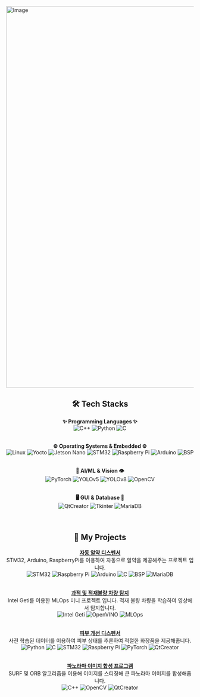 
<img width="1024" height="1024" alt="Image" src="https://github.com/user-attachments/assets/70105da9-1df4-4adb-9dee-2aea7590bc4b" />


<div align="center">

## 🛠️ Tech Stacks

**✨ Programming Languages ✨**
<br>
![C++](https://img.shields.io/badge/C%2B%2B-00599C?style=for-the-badge&logo=c%2B%2B&logoColor=white)
![Python](https://img.shields.io/badge/Python-3776AB?style=for-the-badge&logo=python&logoColor=white)
![C](https://img.shields.io/badge/C-A8B9CC?style=for-the-badge&logo=c&logoColor=white)
<br><br>

**⚙️ Operating Systems & Embedded ⚙️**
<br>
![Linux](https://img.shields.io/badge/Linux-FCC624?style=for-the-badge&logo=linux&logoColor=black)
![Yocto](https://img.shields.io/badge/Yocto-0077B6?style=for-the-badge&logo=yocto&logoColor=white)
![Jetson Nano](https://img.shields.io/badge/Jetson%20Nano-24A66C?style=for-the-badge&logo=nvidia&logoColor=white)
![STM32](https://img.shields.io/badge/STM32-00366D?style=for-the-badge&logo=stmicroelectronics&logoColor=white)
![Raspberry Pi](https://img.shields.io/badge/Raspberry%20Pi-C51A4A?style=for-the-badge&logo=raspberrypi&logoColor=white)
![Arduino](https://img.shields.io/badge/Arduino-00979D?style=for-the-badge&logo=arduino&logoColor=white)
![BSP](https://img.shields.io/badge/BSP-FF9900?style=for-the-badge&logoColor=white)
<br><br>

**🧠 AI/ML & Vision 👁️**
<br>
![PyTorch](https://img.shields.io/badge/PyTorch-EE4C2C?style=for-the-badge&logo=pytorch&logoColor=white)
![YOLOv5](https://img.shields.io/badge/YOLOv5-000000?style=for-the-badge&logo=ultralytics&logoColor=white)
![YOLOv8](https://img.shields.io/badge/YOLOv8-000000?style=for-the-badge&logo=ultralytics&logoColor=white)
![OpenCV](https://img.shields.io/badge/OpenCV-5C3EE8?style=for-the-badge&logo=opencv&logoColor=white)
<br><br>

**🖥️ GUI & Database 💾**
<br>
![QtCreator](https://img.shields.io/badge/QtCreator-41CD52?style=for-the-badge&logo=qt&logoColor=white)
![Tkinter](https://img.shields.io/badge/Tkinter-2D6284?style=for-the-badge&logo=python&logoColor=white)
![MariaDB](https://img.shields.io/badge/MariaDB-003545?style=for-the-badge&logo=mariadb&logoColor=white)
<br><br><br>

## 🚀 My Projects

<div align="center">

**[자동 알약 디스펜서](https://github.com/bbangx2/intel_mini_project_1.git)**
<br>
STM32, Arduino, RaspberryPi를 이용하여 자동으로 알약을 제공해주는 프로젝트 입니다.
<br>
![STM32](https://img.shields.io/badge/STM32-00366D?style=for-the-badge&logo=stmicroelectronics&logoColor=white)
![Raspberry Pi](https://img.shields.io/badge/Raspberry%20Pi-C51A4A?style=for-the-badge&logo=raspberrypi&logoColor=white)
![Arduino](https://img.shields.io/badge/Arduino-00979D?style=for-the-badge&logo=arduino&logoColor=white)
![C](https://img.shields.io/badge/C-A8B9CC?style=for-the-badge&logo=c&logoColor=white)
![BSP](https://img.shields.io/badge/BSP-FF9900?style=for-the-badge&logoColor=white)
![MariaDB](https://img.shields.io/badge/MariaDB-003545?style=for-the-badge&logo=mariadb&logoColor=white)
<br><br>

**[과적 및 적재불량 차량 탐지](https://github.com/bbangx2/MLOps_mini_project.git)**
<br>
Intel Geti를 이용한 MLOps 미니 프로젝트 입니다. 적재 불량 차량을 학습하여 영상에서 탐지합니다. 
<br>
![Intel Geti](https://img.shields.io/badge/Intel%20Geti-0071C5?style=for-the-badge&logoColor=white)
![OpenVINO](https://img.shields.io/badge/OpenVINO-660099?style=for-the-badge&logo=intel&logoColor=white)
![MLOps](https://img.shields.io/badge/MLOps-FF6F00?style=for-the-badge&logo=amazonaws&logoColor=white)
<br><br>

**[피부 개선 디스펜서](https://github.com/tmdduq1023/Intel07_Intelproject_Team3.git)**
<br>
사전 학습된 데이터를 이용하여 피부 상태를 추론하여 적절한 화장품을 제공해줍니다.
<br>
![Python](https://img.shields.io/badge/Python-3776AB?style=for-the-badge&logo=python&logoColor=white)
![C](https://img.shields.io/badge/C-A8B9CC?style=for-the-badge&logo=c&logoColor=white)
![STM32](https://img.shields.io/badge/STM32-00366D?style=for-the-badge&logo=stmicroelectronics&logoColor=white)
![Raspberry Pi](https://img.shields.io/badge/Raspberry%20Pi-C51A4A?style=for-the-badge&logo=raspberrypi&logoColor=white)
![PyTorch](https://img.shields.io/badge/PyTorch-EE4C2C?style=for-the-badge&logo=pytorch&logoColor=white)
![QtCreator](https://img.shields.io/badge/QtCreator-41CD52?style=for-the-badge&logo=qt&logoColor=white)
<br><br>

**[파노라마 이미지 합성 프로그램](https://github.com/SulfurCamp/Intel_OpenCV_Project_Team2.git)**
<br>
SURF 및 ORB 알고리즘을 이용해 이미지를 스티칭해 큰 파노라마 이미지를 합성해줍니다.
<br>
![C++](https://img.shields.io/badge/C%2B%2B-00599C?style=for-the-badge&logo=c%2B%2B&logoColor=white)
![OpenCV](https://img.shields.io/badge/OpenCV-5C3EE8?style=for-the-badge&logo=opencv&logoColor=white)
![QtCreator](https://img.shields.io/badge/QtCreator-41CD52?style=for-the-badge&logo=qt&logoColor=white)
<br><br>

</div>

</div>
